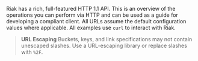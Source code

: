 Riak has a rich, full-featured HTTP 1.1 API. This is an overview of the
operations you can perform via HTTP and can be used as a guide for
developing a compliant client. All URLs assume the default configuration
values where applicable. All examples use `curl` to interact with Riak.

> **URL Escaping**
Buckets, keys, and link specifications may not contain unescaped
slashes. Use a URL-escaping library or replace slashes with `%2F`.
